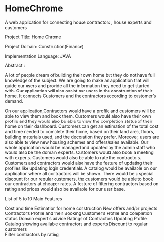# HomeChrome
A web application for connecting house contractors , house experts and customers.

Project Title: Home Chrome

Project Domain: Construction(Finance)

Implementation Language: JAVA

Abstract :

A lot of people dream of building their own home but they do not have full knowledge of the subject. We are going to make an application that will guide our users and provide all the information they need to get started with. Our application will also assist our users in the construction of their home. It connects Customers and the contractors according to customer’s demand.

On our application,Contractors would have a profile and customers will be able to view them and book them. Customers would also have their own profile and they would also be able to view the completion status of their home on their dashboard. Customers can get an estimation of the total cost and time needed to complete their home, based on their land area, floors, building materials used, and the decoration they prefer. Moreover, users are also able to view new housing schemes and offers/sales available. Our whole application would be managed and updated by the admin staff who would also be the domain experts. Customers would also book a meeting with experts. Customers would also be able to rate the contractors. Customers and contractors would also have the feature of updating their profiles like updating login credentials. A catalog would be available on our application where all contractors will be shown. There would be a special discount for our regular customers, the customers would be able to book our contractors at cheaper rates. A feature of filtering contractors based on rating and prices would also be available for our user base.


List of 5 to 10 Main Features

Cost and time Estimation for home construction
New offers and/or projects
Contractor’s Profile and their Booking
Customer’s Profile and completion status
Domain expert’s advice
Ratings of Contractors
Updating Profile
Catalog showing available contractors and experts
Discount to regular customers  
Filter contractors by rating


